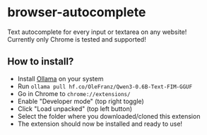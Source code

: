 # browser-autocomplete

Text autocomplete for every input or textarea on any website!\
Currently only Chrome is tested and supported!

## How to install?
- Install [Ollama](https://github.com/ollama/ollama) on your system
- Run `ollama pull hf.co/OleFranz/Qwen3-0.6B-Text-FIM-GGUF`
- Go in Chrome to `chrome://extensions/`
- Enable "Developer mode" (top right toggle)
- Click "Load unpacked" (top left button)
- Select the folder where you downloaded/cloned this extension
- The extension should now be installed and ready to use!